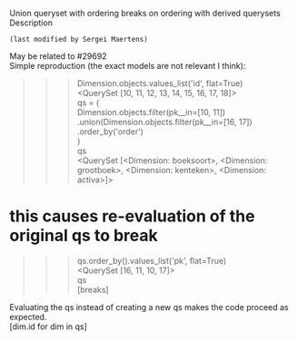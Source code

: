 Union queryset with ordering breaks on ordering with derived querysets  
Description  
   
    (last modified by Sergei Maertens)  
   
May be related to #29692  
Simple reproduction (the exact models are not relevant I think):  
>>> Dimension.objects.values_list('id', flat=True)  
<QuerySet [10, 11, 12, 13, 14, 15, 16, 17, 18]>  
>>> qs = (  
    Dimension.objects.filter(pk__in=[10, 11])  
    .union(Dimension.objects.filter(pk__in=[16, 17])  
    .order_by('order')  
)  
>>> qs  
<QuerySet [<Dimension: boeksoort>, <Dimension: grootboek>, <Dimension: kenteken>, <Dimension: activa>]>  
# this causes re-evaluation of the original qs to break  
>>> qs.order_by().values_list('pk', flat=True)  
<QuerySet [16, 11, 10, 17]>  
>>> qs  
[breaks]  

Evaluating the qs instead of creating a new qs makes the code proceed as expected.  
[dim.id for dim in qs]
